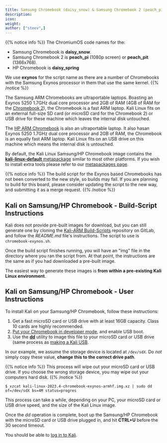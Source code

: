 ```yaml
---
title: Samsung Chromebook (daisy_snow) & Samsung Chromebook 2 (peach_pi / peach_pit) & HP Chromebook (daisy_spring)
description:
icon:
weight:
author: ["steev",]
---
```


{{% notice info %}}
The ChromiumOS code names for the:

- Samsung Chromebook is **daisy_snow**.
- Samsung Chromebook 2 is **peach_pi** (1080p screen) or **peach_pit** (1366x768).
- HP Chromebook is **daisy_spring**

We use **exynos** for the script name as there are a number of Chromebooks with the Samsung Exynos processor in them that use the same kernel.
{{% /notice %}}

The Samsung ARM Chromebooks are ultraportable laptops. Boasting an Exynos 5250 1.7GHz dual core processor and 2GB of RAM (4GB of RAM for the [Chromebook 2](https://web.archive.org/web/20161111005125/http://www.samsung.com/us/computing/chromebooks/12-14/samsung-chromebook-2-13-3-xe503c32-k01us/)), the Chromebook is a fast ARM laptop. Kali Linux fits on an external full-size SD card (or microSD card for the Chromebook 2) or USB drive for these machine which leaves the internal disk untouched.

The [HP ARM Chromebook](https://www8.hp.com/ca/en/ads/chromebooks/specs.html) is also an ultraportable laptop. It also hasan Exynos 5250 1.7GHz dual core processor and 2GB of RAM, the Chromebook is an equally fast ARM laptop. Kali Linux fits on an USB drive on this machine which means the internal disk is untouched.

By default, the Kali Linux Samsung/HP Chromebook image contains the [**kali-linux-default** metapackage](/docs/general-use/metapackages/) similar to most other platforms. If you wish to install extra tools please refer to our [metapackages page](/docs/general-use/metapackages/).

{{% notice info %}}
The build script for the Exynos based Chromebooks has not been converted to the new style, so builds may fail. If you are planning to build for this board, please consider updating the script to the new way, and submitting it as a merge request.
{{% /notice %}}

## Kali on Samsung/HP Chromebook - Build-Script Instructions

Kali does not provide pre-built images for download, but you can still generate one by cloning the [Kali-ARM Build-Scripts](https://gitlab.com/kalilinux/build-scripts/kali-arm) repository on GitLab, and follow the _README.md_ file's instructions. The script to use is `chromebook-exynos.sh`.

Once the build script finishes running, you will have an "img" file in the directory where you ran the script from. At that point, the instructions are the same as if you had downloaded a pre-built image.

The easiest way to generate these images is **from within a pre-existing Kali Linux environment**.

## Kali on Samsung/HP Chromebook - User Instructions

To install Kali on your Samsung/HP Chromebook, follow these instructions:

1. Get a fast microSD card or USB drive with at least 16GB capacity. Class 10 cards are highly recommended.
2. [Put your Chromebook in developer mode](http://www.chromium.org/chromium-os/developer-information-for-chrome-os-devices/acer-c720-chromebook), and enable USB boot.
3. Use the **[dd](https://manpages.debian.org/testing/coreutils/dd.1.en.html)** utility to image this file to your microSD card or USB drive (same process as [making a Kali USB](/docs/usb/live-usb-install-with-windows/).

In our example, we assume the storage device is located at `/dev/sdX`. Do _not_ simply copy these value, **change this to the correct drive path**.

{{% notice info %}}
This process will wipe out your microSD card or USB drive. If you choose the wrong storage device, you may wipe out your computers hard disk.
{{% /notice %}}

```console
$ xzcat kali-linux-2023.4-chromebook-exynos-armhf.img.xz | sudo dd of=/dev/sdX bs=4M status=progres
```

This process can take a while, depending on your PC, your microSD card or USB drive speed, and the size of the Kali Linux image.

Once the _dd_ operation is complete, boot up the Samsung/HP Chromebook with the microSD card or USB drive plugged in, and hit **CTRL+U** before the 30 second timeout.

You should be able to [log in to Kali](/docs/introduction/default-credentials/).
